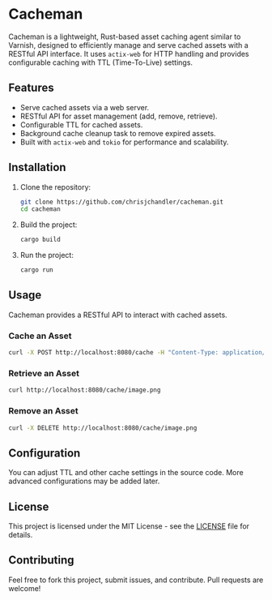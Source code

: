 
# Cacheman

Cacheman is a lightweight, Rust-based asset caching agent similar to Varnish, designed to efficiently manage and serve cached assets with a RESTful API interface. It uses `actix-web` for HTTP handling and provides configurable caching with TTL (Time-To-Live) settings.

## Features

- Serve cached assets via a web server.
- RESTful API for asset management (add, remove, retrieve).
- Configurable TTL for cached assets.
- Background cache cleanup task to remove expired assets.
- Built with `actix-web` and `tokio` for performance and scalability.

## Installation

1. Clone the repository:

   ```bash
   git clone https://github.com/chrisjchandler/cacheman.git
   cd cacheman
   ```

2. Build the project:

   ```bash
   cargo build
   ```

3. Run the project:

   ```bash
   cargo run
   ```

## Usage

Cacheman provides a RESTful API to interact with cached assets.

### Cache an Asset

```bash
curl -X POST http://localhost:8080/cache -H "Content-Type: application/json" -d '{"key": "image.png", "data": "base64encodeddata", "ttl_seconds": 3600}'
```

### Retrieve an Asset

```bash
curl http://localhost:8080/cache/image.png
```

### Remove an Asset

```bash
curl -X DELETE http://localhost:8080/cache/image.png
```

## Configuration

You can adjust TTL and other cache settings in the source code. More advanced configurations may be added later.

## License

This project is licensed under the MIT License - see the [LICENSE](https://github.com/chrisjchandler/cacheman/blob/main/LICENSE.txt) file for details.

## Contributing

Feel free to fork this project, submit issues, and contribute. Pull requests are welcome!
